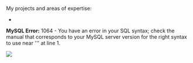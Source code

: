 My projects and areas of expertise:

-

**MySQL Error:** 1064 - You have an error in your SQL syntax; check the manual that corresponds to your MySQL server version for the right syntax to use near ''' at line 1. 

![](https://gist.githubusercontent.com/splitline/a930e958a47515ec0c0f0387a8d58f5b/raw/1a489407cb52efb61c7b520889dc10f2b8d0d970/api.svg)
